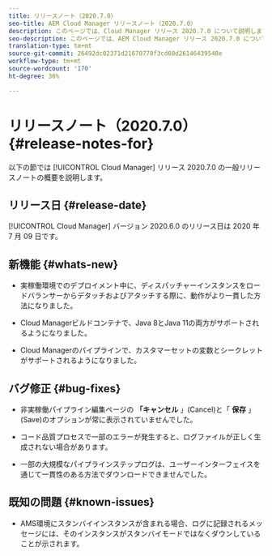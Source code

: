 ```yaml
---
title: リリースノート（2020.7.0）
seo-title: AEM Cloud Manager リリースノート（2020.7.0）
description: このページでは、Cloud Manager リリース 2020.7.0 について説明します。
seo-description: このページでは、AEM Cloud Manager リリース 2020.7.0 について説明します。
translation-type: tm+mt
source-git-commit: 26492dc02371d21670778f3cd60d26146439548e
workflow-type: tm+mt
source-wordcount: '170'
ht-degree: 36%

---
```


# リリースノート（2020.7.0） {#release-notes-for}

以下の節では [!UICONTROL Cloud Manager] リリース 2020.7.0 の一般リリースノートの概要を説明します。

## リリース日 {#release-date}

[!UICONTROL Cloud Manager] バージョン 2020.6.0 のリリース日は 2020 年 7 月 09 日です。

## 新機能 {#whats-new}

* 実稼働環境でのデプロイメント中に、ディスパッチャーインスタンスをロードバランサーからデタッチおよびアタッチする際に、動作がより一貫した方法になりました。

* Cloud Managerビルドコンテナで、Java 8とJava 11の両方がサポートされるようになりました。

* Cloud Managerのパイプラインで、カスタマーセットの変数とシークレットがサポートされるようになりました。

## バグ修正 {#bug-fixes}

* 非実稼働パイプライン編集ページの **「キャンセル** 」(Cancel)と「 **保存** 」(Save)のオプションが常に表示されていませんでした。

* コード品質プロセスで一部のエラーが発生すると、ログファイルが正しく生成されない場合があります。

* 一部の大規模なパイプラインステップログは、ユーザーインターフェイスを通じて一貫性のある方法でダウンロードできませんでした。

## 既知の問題 {#known-issues}

* AMS環境にスタンバイインスタンスが含まれる場合、ログに記録されるメッセージには、そのインスタンスがスタンバイモードではなくダウンしていることが示されます。
